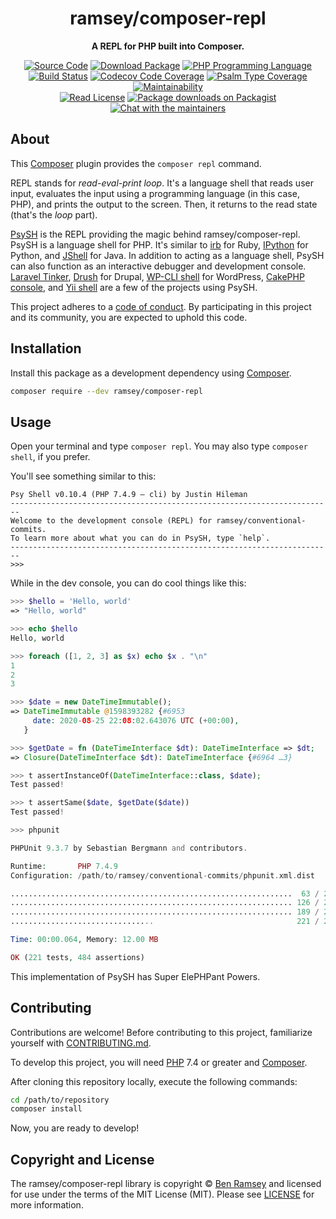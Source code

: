 <h1 align="center">ramsey/composer-repl</h1>

<p align="center">
    <strong>A REPL for PHP built into Composer.</strong>
</p>

<p align="center">
    <a href="https://github.com/ramsey/composer-repl"><img src="http://img.shields.io/badge/source-ramsey/composer--repl-blue.svg?style=flat-square" alt="Source Code"></a>
    <a href="https://packagist.org/packages/ramsey/composer-repl"><img src="https://img.shields.io/packagist/v/ramsey/composer-repl.svg?style=flat-square&label=release" alt="Download Package"></a>
    <a href="https://php.net"><img src="https://img.shields.io/packagist/php-v/ramsey/composer-repl.svg?style=flat-square&colorB=%238892BF" alt="PHP Programming Language"></a>
    <br>
    <a href="https://github.com/ramsey/composer-repl/actions?query=workflow%3Amain"><img src="https://img.shields.io/github/workflow/status/ramsey/composer-repl/main?logo=github&style=flat-square" alt="Build Status"></a>
    <a href="https://codecov.io/gh/ramsey/composer-repl"><img src="https://img.shields.io/codecov/c/gh/ramsey/composer-repl?label=codecov&logo=codecov&style=flat-square" alt="Codecov Code Coverage"></a>
    <a href="https://shepherd.dev/github/ramsey/composer-repl"><img src="https://img.shields.io/endpoint?style=flat-square&url=https%3A%2F%2Fshepherd.dev%2Fgithub%2Framsey%2Fcomposer-repl%2Fcoverage" alt="Psalm Type Coverage"></a>
    <a href="https://codeclimate.com/github/ramsey/composer-repl"><img src="https://img.shields.io/codeclimate/coverage-letter/ramsey/composer-repl?label=maintainability&logo=Code%20Climate&style=flat-square" alt="Maintainability"></a>
    <br>
    <a href="https://github.com/ramsey/composer-repl/blob/master/LICENSE"><img src="https://img.shields.io/packagist/l/ramsey/composer-repl.svg?style=flat-square&colorB=darkcyan" alt="Read License"></a>
    <a href="https://packagist.org/packages/ramsey/composer-repl/stats"><img src="https://img.shields.io/packagist/dt/ramsey/composer-repl.svg?style=flat-square&colorB=darkmagenta" alt="Package downloads on Packagist"></a>
    <a href="https://phpc.chat/channel/ramsey"><img src="https://img.shields.io/badge/phpc.chat-%23ramsey-darkslateblue?style=flat-square" alt="Chat with the maintainers"></a>
</p>

## About

This [Composer](https://getcomposer.org) plugin provides the `composer repl`
command.

REPL stands for *read-eval-print loop*. It's a language shell that reads user
input, evaluates the input using a programming language (in this case, PHP), and
prints the output to the screen. Then, it returns to the read state (that's the
*loop* part).

[PsySH](https://psysh.org) is the REPL providing the magic behind
ramsey/composer-repl. PsySH is a language shell for PHP. It's similar to
[irb](https://github.com/ruby/irb) for Ruby, [IPython](https://ipython.org) for
Python, and [JShell](https://docs.oracle.com/javase/9/tools/jshell.htm) for
Java. In addition to acting as a language shell, PsySH can also function as an
interactive debugger and development console.
[Laravel Tinker](https://github.com/laravel/tinker), [Drush](https://www.drush.org)
for Drupal, [WP-CLI shell](https://github.com/wp-cli/shell-command)
for WordPress, [CakePHP console](https://book.cakephp.org/3/en/console-and-shells/repl.html),
and [Yii shell](https://github.com/yiisoft/yii2-shell) are a few of the projects
using PsySH.

This project adheres to a [code of conduct](CODE_OF_CONDUCT.md).
By participating in this project and its community, you are expected to
uphold this code.

## Installation

Install this package as a development dependency using
[Composer](https://getcomposer.org).

``` bash
composer require --dev ramsey/composer-repl
```

## Usage

Open your terminal and type `composer repl`. You may also type `composer shell`,
if you prefer.

You'll see something similar to this:

```
Psy Shell v0.10.4 (PHP 7.4.9 — cli) by Justin Hileman
------------------------------------------------------------------------
Welcome to the development console (REPL) for ramsey/conventional-commits.
To learn more about what you can do in PsySH, type `help`.
------------------------------------------------------------------------
>>>
```

While in the dev console, you can do cool things like this:

``` php
>>> $hello = 'Hello, world'
=> "Hello, world"

>>> echo $hello
Hello, world

>>> foreach ([1, 2, 3] as $x) echo $x . "\n"
1
2
3

>>> $date = new DateTimeImmutable();
=> DateTimeImmutable @1598393282 {#6953
     date: 2020-08-25 22:08:02.643076 UTC (+00:00),
   }

>>> $getDate = fn (DateTimeInterface $dt): DateTimeInterface => $dt;
=> Closure(DateTimeInterface $dt): DateTimeInterface {#6964 …3}

>>> t assertInstanceOf(DateTimeInterface::class, $date);
Test passed!

>>> t assertSame($date, $getDate($date))
Test passed!

>>> phpunit

PHPUnit 9.3.7 by Sebastian Bergmann and contributors.

Runtime:       PHP 7.4.9
Configuration: /path/to/ramsey/conventional-commits/phpunit.xml.dist

...............................................................  63 / 221 ( 28%)
............................................................... 126 / 221 ( 57%)
............................................................... 189 / 221 ( 85%)
................................                                221 / 221 (100%)

Time: 00:00.064, Memory: 12.00 MB

OK (221 tests, 484 assertions)
```

This implementation of PsySH has Super ElePHPant Powers.

## Contributing

Contributions are welcome! Before contributing to this project, familiarize
yourself with [CONTRIBUTING.md](CONTRIBUTING.md).

To develop this project, you will need [PHP](https://www.php.net) 7.4 or greater
and [Composer](https://getcomposer.org).

After cloning this repository locally, execute the following commands:

``` bash
cd /path/to/repository
composer install
```

Now, you are ready to develop!

## Copyright and License

The ramsey/composer-repl library is copyright © [Ben Ramsey](https://benramsey.com)
and licensed for use under the terms of the
MIT License (MIT). Please see [LICENSE](LICENSE) for more information.
